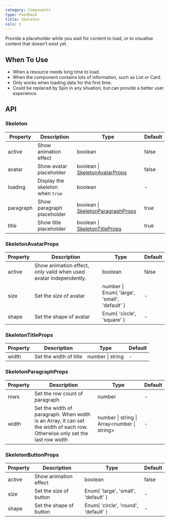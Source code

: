 ```yaml
---
category: Components
type: Feedback
title: Skeleton
cols: 1
---
```


Provide a placeholder while you wait for content to load, or to visualise content that doesn't exist yet.

## When To Use

- When a resource needs long time to load.
- When the component contains lots of information, such as List or Card.
- Only works when loading data for the first time.
- Could be replaced by Spin in any situation, but can provide a better user experience.

## API

### Skeleton

| Property | Description | Type | Default |
| --- | --- | --- | --- |
| active | Show animation effect | boolean | false |
| avatar | Show avatar placeholder | boolean \| [SkeletonAvatarProps](#SkeletonAvatarProps) | false |
| loading | Display the skeleton when `true` | boolean | - |
| paragraph | Show paragraph placeholder | boolean \| [SkeletonParagraphProps](#SkeletonParagraphProps) | true |
| title | Show title placeholder | boolean \| [SkeletonTitleProps](#SkeletonTitleProps) | true |

### SkeletonAvatarProps

| Property | Description | Type | Default |
| --- | --- | --- | --- |
| active | Show animation effect, only valid when used avatar independently. | boolean | false |
| size | Set the size of avatar | number \| Enum{ 'large', 'small', 'default' } | - |
| shape | Set the shape of avatar | Enum{ 'circle', 'square' } | - |

### SkeletonTitleProps

| Property | Description            | Type             | Default |
| -------- | ---------------------- | ---------------- | ------- |
| width    | Set the width of title | number \| string | -       |

### SkeletonParagraphProps

| Property | Description | Type | Default |
| --- | --- | --- | --- |
| rows | Set the row count of paragraph | number | - |
| width | Set the width of paragraph. When width is an Array, it can set the width of each row. Otherwise only set the last row width | number \| string \| Array<number \| string> | - |

### SkeletonButtonProps

| Property | Description             | Type                                 | Default |
| -------- | ----------------------- | ------------------------------------ | ------- |
| active   | Show animation effect   | boolean                              | false   |
| size     | Set the size of button  | Enum{ 'large', 'small', 'default' }  | -       |
| shape    | Set the shape of button | Enum{ 'circle', 'round', 'default' } | -       |
